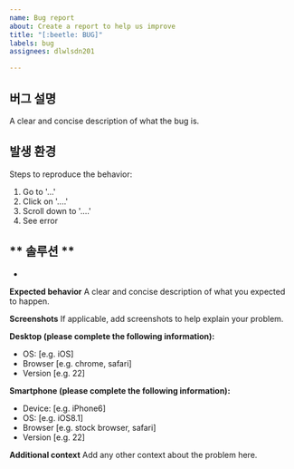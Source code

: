 ```yaml
---
name: Bug report
about: Create a report to help us improve
title: "[:beetle: BUG]"
labels: bug
assignees: dlwlsdn201

---
```


## **버그 설명**
A clear and concise description of what the bug is.

## **발생 환경**
Steps to reproduce the behavior:
1. Go to '...'
2. Click on '....'
3. Scroll down to '....'
4. See error

## ** 솔루션 **
- 

**Expected behavior**
A clear and concise description of what you expected to happen.

**Screenshots**
If applicable, add screenshots to help explain your problem.

**Desktop (please complete the following information):**
 - OS: [e.g. iOS]
 - Browser [e.g. chrome, safari]
 - Version [e.g. 22]

**Smartphone (please complete the following information):**
 - Device: [e.g. iPhone6]
 - OS: [e.g. iOS8.1]
 - Browser [e.g. stock browser, safari]
 - Version [e.g. 22]

**Additional context**
Add any other context about the problem here.
